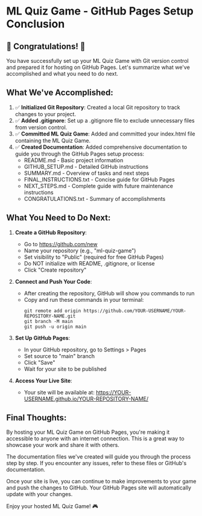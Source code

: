 ﻿# ML Quiz Game - GitHub Pages Setup Conclusion

## 🎉 Congratulations! 🎉

You have successfully set up your ML Quiz Game with Git version control and prepared it for hosting on GitHub Pages. Let's summarize what we've accomplished and what you need to do next.

## What We've Accomplished:

1. ✅ **Initialized Git Repository**: Created a local Git repository to track changes to your project.
2. ✅ **Added .gitignore**: Set up a .gitignore file to exclude unnecessary files from version control.
3. ✅ **Committed ML Quiz Game**: Added and committed your index.html file containing the ML Quiz Game.
4. ✅ **Created Documentation**: Added comprehensive documentation to guide you through the GitHub Pages setup process:
   - README.md - Basic project information
   - GITHUB_SETUP.md - Detailed GitHub instructions
   - SUMMARY.md - Overview of tasks and next steps
   - FINAL_INSTRUCTIONS.txt - Concise guide for GitHub Pages
   - NEXT_STEPS.md - Complete guide with future maintenance instructions
   - CONGRATULATIONS.txt - Summary of accomplishments

## What You Need to Do Next:

1. **Create a GitHub Repository**:
   - Go to https://github.com/new
   - Name your repository (e.g., "ml-quiz-game")
   - Set visibility to "Public" (required for free GitHub Pages)
   - Do NOT initialize with README, .gitignore, or license
   - Click "Create repository"

2. **Connect and Push Your Code**:
   - After creating the repository, GitHub will show you commands to run
   - Copy and run these commands in your terminal:
     ```
     git remote add origin https://github.com/YOUR-USERNAME/YOUR-REPOSITORY-NAME.git
     git branch -M main
     git push -u origin main
     ```

3. **Set Up GitHub Pages**:
   - In your GitHub repository, go to Settings > Pages
   - Set source to "main" branch
   - Click "Save"
   - Wait for your site to be published

4. **Access Your Live Site**:
   - Your site will be available at:
     https://YOUR-USERNAME.github.io/YOUR-REPOSITORY-NAME/

## Final Thoughts:

By hosting your ML Quiz Game on GitHub Pages, you're making it accessible to anyone with an internet connection. This is a great way to showcase your work and share it with others.

The documentation files we've created will guide you through the process step by step. If you encounter any issues, refer to these files or GitHub's documentation.

Once your site is live, you can continue to make improvements to your game and push the changes to GitHub. Your GitHub Pages site will automatically update with your changes.

Enjoy your hosted ML Quiz Game! 🎮